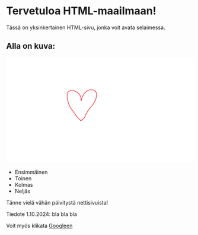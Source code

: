 # Tervetuloa HTML-maailmaan!

Tässä on yksinkertainen HTML-sivu, jonka voit avata selaimessa.

## Alla on kuva:

![kuva esimerkki](kuva.png)

- Ensimmäinen
- Toinen
- Kolmas
- Neljäs

Tänne vielä vähän päivitystä nettisivuista!


Tiedote 1.10.2024: bla bla bla

Voit myös klikata [Googleen](https://google.com)

